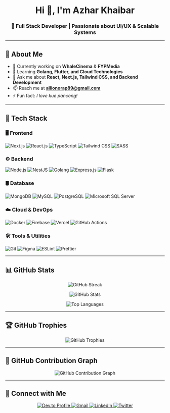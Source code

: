 <h1 align="center">Hi 👋, I'm Azhar Khaibar</h1>
<h3 align="center">🚀 Full Stack Developer | Passionate about UI/UX & Scalable Systems</h3>

---

## 🌟 About Me  
- 🔭 Currently working on **WhaleCinema** & **FYPMedia**  
- 🌱 Learning **Golang, Flutter, and Cloud Technologies**  
- 💬 Ask me about **React, Next.js, Tailwind CSS, and Backend Development**  
- 📫 Reach me at **allionorap89@gmail.com**  
- ⚡ Fun fact: *I love kue pancong!*  

---

## 🚀 Tech Stack  

### 🖥 Frontend  
![Next.js](https://img.shields.io/badge/Next.js-black?style=for-the-badge&logo=next.js&logoColor=white)
![React.js](https://img.shields.io/badge/React-20232A?style=for-the-badge&logo=react&logoColor=61DAFB)
![TypeScript](https://img.shields.io/badge/TypeScript-3178C6?style=for-the-badge&logo=typescript&logoColor=white)
![Tailwind CSS](https://img.shields.io/badge/TailwindCSS-0ea5e9?style=for-the-badge&logo=tailwind-css&logoColor=white)
![SASS](https://img.shields.io/badge/Sass-CC6699?style=for-the-badge&logo=sass&logoColor=white)

### ⚙️ Backend  
![Node.js](https://img.shields.io/badge/Node.js-43853D?style=for-the-badge&logo=node.js&logoColor=white)
![NestJS](https://img.shields.io/badge/NestJS-darkred?style=for-the-badge&logo=nestjs&logoColor=white)
![Golang](https://img.shields.io/badge/Golang-29BEB0?style=for-the-badge&logo=go&logoColor=white)
![Express.js](https://img.shields.io/badge/Express.js-404D59?style=for-the-badge&logo=express&logoColor=white)
![Flask](https://img.shields.io/badge/Flask-black?style=for-the-badge&logo=flask&logoColor=white)

### 🛢 Database  
![MongoDB](https://img.shields.io/badge/MongoDB-4EA94B?style=for-the-badge&logo=mongodb&logoColor=white)
![MySQL](https://img.shields.io/badge/MySQL-4479A1?style=for-the-badge&logo=mysql&logoColor=white)
![PostgreSQL](https://img.shields.io/badge/PostgreSQL-31648C?style=for-the-badge&logo=postgresql&logoColor=white)
![Microsoft SQL Server](https://img.shields.io/badge/Microsoft_SQL_Server-CC2927?style=for-the-badge&logo=microsoft-sql-server&logoColor=white)

### ☁️ Cloud & DevOps  
![Docker](https://img.shields.io/badge/Docker-0db7ed?style=for-the-badge&logo=docker&logoColor=white)
![Firebase](https://img.shields.io/badge/Firebase-FF9900?style=for-the-badge&logo=firebase&logoColor=black)
![Vercel](https://img.shields.io/badge/Vercel-000000?style=for-the-badge&logo=vercel&logoColor=white)
![GitHub Actions](https://img.shields.io/badge/GitHub_Actions-2088FF?style=for-the-badge&logo=github-actions&logoColor=white)

### 🛠 Tools & Utilities  
![Git](https://img.shields.io/badge/Git-F14E32?style=for-the-badge&logo=git&logoColor=white)
![Figma](https://img.shields.io/badge/Figma-403E3F?style=for-the-badge&logo=figma&logoColor=F24E1E)
![ESLint](https://img.shields.io/badge/ESLint-4B32C3?style=for-the-badge&logo=eslint&logoColor=white)
![Prettier](https://img.shields.io/badge/Prettier-F7B93E?style=for-the-badge&logo=prettier&logoColor=black)

---

## 📊 GitHub Stats  

<p align="center">
  <img src="https://github-readme-streak-stats.herokuapp.com/?user=azharkhaibar&theme=dark&hide_border=true" alt="GitHub Streak" />
</p>

<p align="center">
  <img src="https://github-readme-stats.vercel.app/api?username=azharkhaibar&show_icons=true&theme=dark&hide_border=true" alt="GitHub Stats" />
</p>

<p align="center">
  <img src="https://github-readme-stats.vercel.app/api/top-langs/?username=azharkhaibar&layout=compact&theme=dark&hide_border=true" alt="Top Languages" />
</p>

---

## 🏆 GitHub Trophies  
<p align="center">
  <img src="https://github-profile-trophy.vercel.app/?username=azharkhaibar&theme=discord&margin-w=15&no-frame=true" alt="GitHub Trophies" />
</p>

---

## 🎯 GitHub Contribution Graph  
<p align="center">
  <img src="https://github-readme-activity-graph.vercel.app/graph?username=azharkhaibar&theme=react-dark&hide_border=true" alt="GitHub Contribution Graph" />
</p>

---

## 🤝 Connect with Me  
<p align="center">
  <a href="https://dev.to/azharkhaibar">
    <img src="https://img.shields.io/badge/Dev.to-000000?style=for-the-badge&logo=dev.to&logoColor=white" alt="Dev.to Profile" />
  </a>
  <a href="mailto:allionorap89@gmail.com">
    <img src="https://img.shields.io/badge/Gmail-D14836?style=for-the-badge&logo=gmail&logoColor=white" alt="Gmail" />
  </a>
  <a href="https://www.linkedin.com/in/azharkhaibar">
    <img src="https://img.shields.io/badge/LinkedIn-0077B5?style=for-the-badge&logo=linkedin&logoColor=white" alt="LinkedIn" />
  </a>
  <a href="https://twitter.com/azharkhaibar">
    <img src="https://img.shields.io/badge/Twitter-1DA1F2?style=for-the-badge&logo=twitter&logoColor=white" alt="Twitter" />
  </a>
</p>
